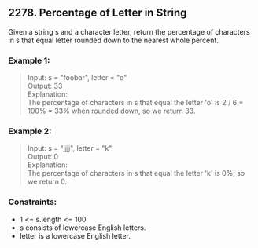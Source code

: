 ## 2278. Percentage of Letter in String
Given a string s and a character letter, return the percentage of characters in s that equal letter rounded down to the nearest whole percent.

### Example 1:

> Input: s = "foobar", letter = "o"<br/>
> Output: 33<br/>
> Explanation:<br/>
> The percentage of characters in s that equal the letter 'o' is 2 / 6 * 100% = 33% when rounded down, so we return 33.

### Example 2:

> Input: s = "jjjj", letter = "k"<br/>
> Output: 0<br/>
> Explanation:<br/>
> The percentage of characters in s that equal the letter 'k' is 0%, so we return 0.

### Constraints:

- 1 <= s.length <= 100
- s consists of lowercase English letters.
- letter is a lowercase English letter.